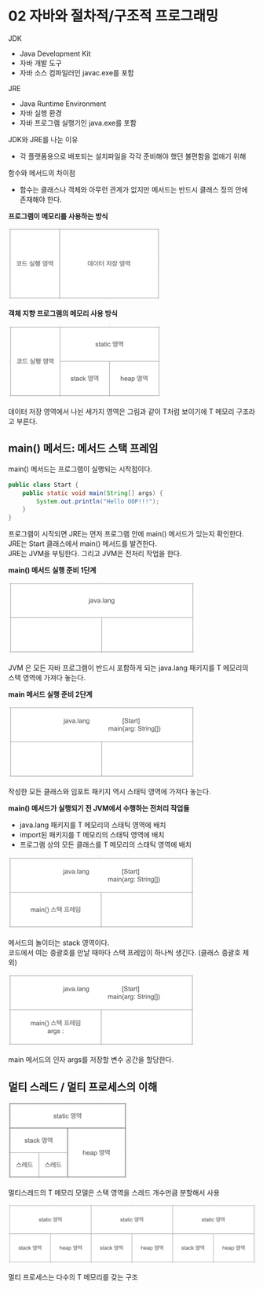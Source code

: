 # 02 자바와 절차적/구조적 프로그래밍

JDK
- Java Development Kit
- 자바 개발 도구
- 자바 소스 컴파일러인 javac.exe를 포함

JRE
- Java Runtime Environment
- 자바 실행 환경
- 자바 프로그램 실행기인 java.exe를 포함

JDK와 JRE를 나눈 이유
- 각 플랫폼용으로 배포되는 설치파일을 각각 준비해야 했던 불편함을 없애기 위해

함수와 메서드의 차이점
- 함수는 클래스나 객체와 아무런 관계가 없지만 메서드는 반드시 클래스 정의 안에 존재해야 한다.

**프로그램이 메모리를 사용하는 방식**

![](../../images/프로그램이메모리를사용하는방식.png)

**객체 지향 프로그램의 메모리 사용 방식**

![](../../images/객체지향프로그램의메모리사용방식.png)

데이터 저장 영역에서 나뉜 세가지 영역은 그림과 같이 T처럼 보이기에 T 메모리 구조라고 부른다.

## main() 메서드: 메서드 스택 프레임
main() 메서드는 프로그램이 실행되는 시작점이다.

```java
public class Start {
    public static void main(String[] args) {
        System.out.println("Hello OOP!!!");
    }
}
```

프로그램이 시작되면 JRE는 먼저 프로그램 안에 main() 메서드가 있는지 확인한다.<br>
JRE는 Start 클래스에서 main() 메서드를 발견한다.<br>
JRE는 JVM을 부팅한다. 그리고 JVM은 전처리 작업을 한다.<br>

**main() 메서드 실행 준비 1단계**

![](../../images/main메서드실행준비1단계.png)

JVM 은 모든 자바 프로그램이 반드시 포함하게 되는 java.lang 패키지를 T 메모리의 스택 영역에 가져다 놓는다.

**main 메서드 실행 준비 2단계**

![](../../images/main메서드실행준비2단계.png)

작성한 모든 클래스와 임포트 패키지 역시 스태틱 영역에 가져다 놓는다.

**main() 메서드가 실행되기 전 JVM에서 수행하는 전처리 작업들**
- java.lang 패키지를 T 메모리의 스태틱 영역에 배치
- import된 패키지를 T 메모리의 스태틱 영역에 배치
- 프로그램 상의 모든 클래스를 T 메모리의 스태틱 영역에 배치

![img.png](../../images/main메서드스택프레임.png)

메서드의 놀이터는 stack 영역이다.<br>
코드에서 여는 중괄호를 만날 때마다 스택 프레임이 하나씩 생긴다. (클래스 중괄호 제외)

![img.png](../../images/main메서드스택프레임과인자변수공간.png)

main 메서드의 인자 args를 저장할 변수 공간을 할당한다.

## 멀티 스레드 / 멀티 프로세스의 이해
![img.png](../../images/멀티스레드는스택영역을스레드개수만큼분할해서사용.png)

멀티스레드의 T 메모리 모델은 스택 영역을 스레드 개수만큼 분할해서 사용

![img.png](../../images/멀티프로세스는자료저장영역에다수의T메모리를사용.png)

멀티 프로세스는 다수의 T 메모리를 갖는 구조

